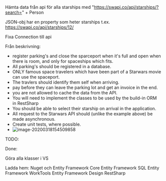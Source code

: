 Hämta data från api för alla starships med "https://swapi.co/api/starships/?search=" + Person

JSON-obj har en property som heter starships t.ex. https://swapi.co/api/starships/12/

Fixa Connection till api

Från beskrivning:

- register parking's and close the sparceport when it's full and open when there is room, and only for spaceships which fits.
- All parking's should be registered in a database.
- ONLY famous space travelers which have been part of a Starwars movie can use the spaceport.
- The travlers should identify them self when arriving.
- pay before they can leave the parking lot and get an invoice in the end.
- you are not allowed to cache the data from the API.
- You will need to implement the classes to be used by the build-in ORM in RestSharp
- You should be able to select their starship on arrival in the application.
- All request to the Starwars API should (unlike the example above) be made asynchronous.
- Create unit tests, where possible.
- ![image-20200318154509858](C:\Users\Benka1\AppData\Roaming\Typora\typora-user-images\image-20200318154509858.png)



TODO:





Done:

Göra alla klasser i VS

Ladda hem:
Nuget och Entity Framework Core 
Entity Framework SQL
Entity Framework WorkTools
Entity Framework Design
RestSharp

